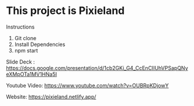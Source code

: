  # This project is Pixieland
 
 Instructions
 1. Git clone
 2. Install Dependencies
 3. npm start
 
 Slide Deck : https://docs.google.com/presentation/d/1cb2GKi_G4_CcEnCIIUhVPSapQNyeXMpOTa1MV1HNa5I
 
 Youtube Video: https://www.youtube.com/watch?v=OUBRpKDjowY 
 
 Website: https://pixieland.netlify.app/
